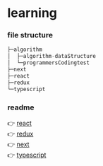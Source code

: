 # learning

### file structure

```jsx
├─algorithm
│  ├─algorithm-dataStructure
│  └─programmersCodingtest
├─next
├─react
├─redux
└─typescript
```

### readme

:point_right: [react](https://github.com/onmidnightblue/learning/blob/1872db58b25a7a0db22829855e2becb31895e324/react/README.md) <br />
:point_right: [redux](https://github.com/onmidnightblue/learning/blob/1872db58b25a7a0db22829855e2becb31895e324/redux/README.md) <br />
:point_right: [next](https://github.com/onmidnightblue/learning/blob/1872db58b25a7a0db22829855e2becb31895e324/next/README.md) <br />
:point_right: [typescript](https://github.com/onmidnightblue/learning/blob/7fded3f490647ace48824903fb1263684900e62c/typescript/README.md) <br />
